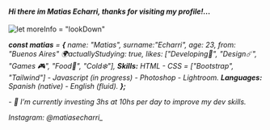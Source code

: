 
#### *Hi there im Matias Echarri, thanks for visiting my profile!...*
![*let moreInfo = "lookDown"*](https://i.pinimg.com/originals/22/26/a5/2226a53e0be2f56c78982ae08f493f3c.jpg)

***const matias*** *= **{**
name: "Matias",
    surname:"Echarri",
    age: 23,
from: "Buenos Aires" 🌍​
actuallyStudying: true,
        likes: ["Developing🌊​", "Design☄️", "Games 🎮", "Food🍜", "Cold❄️"],
        ***Skills:*** *HTML - CSS = ["Bootstrap", "Tailwind"] - Javascript  (in progress) - Photoshop - Lightroom.*
***Languages:*** *Spanish (native) - English (fluid).*
**};***

*- 🔭 I’m currently investing 3hs at 10hs per day to improve my dev skills.* 

*Instagram: @matiasecharri_*










